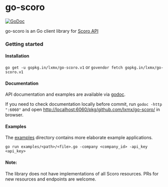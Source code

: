 go-scoro
========

[![GoDoc](https://godoc.org/github.com/lxmx/go-scoro?status.png)](https://godoc.org/github.com/lxmx/go-scoro)

go-scoro is an Go client library for [Scoro API](https://api.scoro.com/api/)

### Getting started

#### Installation

`go get -u gopkg.in/lxmx/go-scoro.v1` or `govendor fetch gopkg.in/lxmx/go-scoro.v1`

#### Documentation

API documentation and examples are available via [godoc](https://godoc.org/github.com/lxmx/go-scoro). 

If you need to check documentation locally before commit, run `godoc -http ":6060"` and open [http://localhost:6060/pkg/github.com/lxmx/go-scoro/](http://localhost:6060/pkg/github.com/lxmx/go-scoro/) in browser.

#### Examples

The [examples](./examples) directory contains more elaborate example applications. 

`go run examples/<path>/<file>.go -company <company_id> -api_key <api_key>`

#### Note: 

The library does not have implementations of all Scoro resources. PRs for new resources and endpoints are welcome.